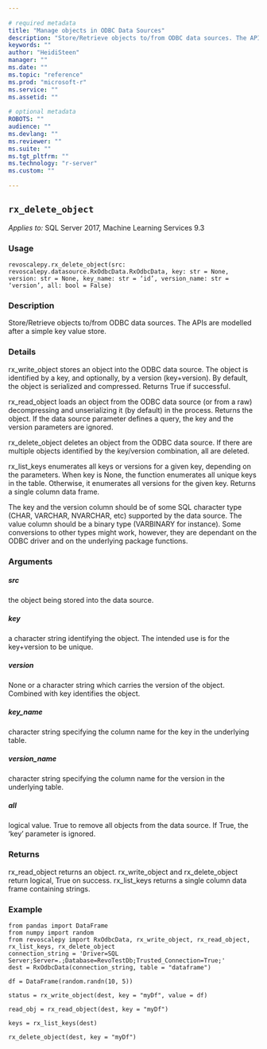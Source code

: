 ```yaml
--- 
 
# required metadata 
title: "Manage objects in ODBC Data Sources" 
description: "Store/Retrieve objects to/from ODBC data sources. The APIs are modelled" 
keywords: "" 
author: "HeidiSteen" 
manager: "" 
ms.date: "" 
ms.topic: "reference" 
ms.prod: "microsoft-r" 
ms.service: "" 
ms.assetid: "" 
 
# optional metadata 
ROBOTS: "" 
audience: "" 
ms.devlang: "" 
ms.reviewer: "" 
ms.suite: "" 
ms.tgt_pltfrm: "" 
ms.technology: "r-server" 
ms.custom: "" 
 
---
```


## ``rx_delete_object``


*Applies to:* SQL Server 2017, Machine Learning Services 9.3


### Usage



```
revoscalepy.rx_delete_object(src: revoscalepy.datasource.RxOdbcData.RxOdbcData, key: str = None, version: str = None, key_name: str = ‘id’, version_name: str = ‘version’, all: bool = False)
```




### Description

Store/Retrieve objects to/from ODBC data sources. The APIs are modelled
after a simple key value store.


### Details

rx_write_object stores an object into the ODBC data source. The object
is identified by a key, and optionally, by a version (key+version). By
default, the object is serialized and compressed. Returns True if
successful.

rx_read_object loads an object from the ODBC data source (or from a
raw) decompressing and unserializing it (by default) in the process.
Returns the object. If the data source parameter defines a query, the
key and the version parameters are ignored.

rx_delete_object deletes an object from the ODBC data source. If there
are multiple objects identified by the key/version combination, all are
deleted.

rx_list_keys enumerates all keys or versions for a given key, depending
on the parameters. When key is None, the function enumerates all unique
keys in the table. Otherwise, it enumerates all versions for the given
key. Returns a single column data frame.

The key and the version column should be of some SQL character type
(CHAR, VARCHAR, NVARCHAR, etc) supported by the data source. The value
column should be a binary type (VARBINARY for instance). Some
conversions to other types might work, however, they are dependant on
the ODBC driver and on the underlying package functions.


### Arguments


##### src

the object being stored into the data source.


##### key

a character string identifying the object. The intended use is
for the key+version to be unique.


##### version

None or a character string which carries the version of the
object. Combined with key identifies the object.


##### key_name

character string specifying the column name for the key in
the underlying table.


##### version_name

character string specifying the column name for the
version in the underlying table.


##### all

logical value. True to remove all objects from the data source.
If True, the ‘key’ parameter is ignored.


### Returns

rx_read_object returns an object. rx_write_object and rx_delete_object
return logical, True on success. rx_list_keys returns a single column
data frame containing strings.


### Example



```
from pandas import DataFrame
from numpy import random
from revoscalepy import RxOdbcData, rx_write_object, rx_read_object, rx_list_keys, rx_delete_object
connection_string = 'Driver=SQL Server;Server=.;Database=RevoTestDb;Trusted_Connection=True;'
dest = RxOdbcData(connection_string, table = "dataframe")

df = DataFrame(random.randn(10, 5))

status = rx_write_object(dest, key = "myDf", value = df)

read_obj = rx_read_object(dest, key = "myDf")

keys = rx_list_keys(dest)

rx_delete_object(dest, key = "myDf")
```

